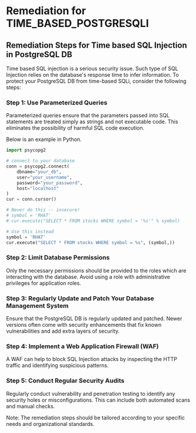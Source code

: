# Remediation for TIME_BASED_POSTGRESQLI

## Remediation Steps for Time based SQL Injection in PostgreSQL DB
Time based SQL injection is a serious security issue. Such type of SQL Injection relies on the database's response time to infer information. To protect your PostgreSQL DB from time-based SQLi, consider the following steps: 

### Step 1: Use Parameterized Queries
Parameterized queries ensure that the parameters passed into SQL statements are treated simply as strings and not executable code. This eliminates the possibility of harmful SQL code execution. 

Below is an example in Python.

```python
import psycopg2

# connect to your database
conn = psycopg2.connect(
    dbname="your_db", 
    user="your_username", 
    password="your_password", 
    host="localhost"
)
cur = conn.cursor()

# Never do this -- insecure!
# symbol = 'RHAT'
# cur.execute("SELECT * FROM stocks WHERE symbol = '%s'" % symbol)

# Use this instead
symbol = 'RHAT'
cur.execute("SELECT * FROM stocks WHERE symbol = %s", (symbol,))
```

### Step 2: Limit Database Permissions
Only the necessary permissions should be provided to the roles which are interacting with the database. Avoid using a role with administrative privileges for application roles.

### Step 3: Regularly Update and Patch Your Database Management System
Ensure that the PostgreSQL DB is regularly updated and patched. Newer versions often come with security enhancements that fix known vulnerabilities and add extra layers of security.

### Step 4: Implement a Web Application Firewall (WAF)
A WAF can help to block SQL Injection attacks by inspecting the HTTP traffic and identifying suspicious patterns.

### Step 5: Conduct Regular Security Audits
Regularly conduct vulnerability and penetration testing to identify any security holes or misconfigurations. This can include both automated scans and manual checks. 

Note: The remediation steps should be tailored according to your specific needs and organizational standards.